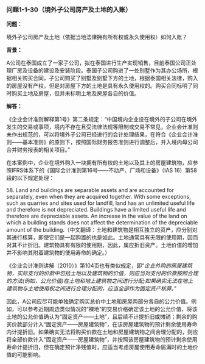 ### 问题1-1-30（境外子公司房产及土地的入账）

**问题：**

境外子公司房产及土地（依据当地法律拥有所有权或永久使用权）如何入账？

**背景：**

A公司在泰国成立了一家子公司，拟在泰国进行生产实现销售，目前泰国公司正处理厂房及设备的建设及安装阶段。泰国子公司购进了一处别墅作为其办公场所，根据相关购买合同，子公司购买了别墅及别墅下方的土地，根据泰国相关法律，购入的房屋没有产权，但是对房屋下方的土地是具有永久使用权的。购买合同标明了同时购买土地及房屋，但并未标明土地及房屋各自的价值。

**解答：**

《企业会计准则解释第1号》第二条规定：“中国境内企业设在境外的子公司在境外发生的交易或事项，境内不存在且受法律法规等限制或交易不常见，企业会计准则未作出规范的，可以将境外子公司已经进行的会计处理结果，在符合《企业会计准则——基本准则》的原则下，按照国际财务报告准则进行调整后，并入境内母公司合并财务报表的相关项目。”

在本案例中，企业在境外购入一块拥有所有权的土地以及其上的房屋建筑物，应参照IFRS体系下的《国际会计准则第16号——不动产、厂场和设备》（IAS
16）第58段的以下规定处理：

58\. Land and buildings are separable assets and are accounted for separately,
even when they are acquired together. With some exceptions, such as quarries and
sites used for landfill, land has an unlimited useful life and therefore is not
depreciated. Buildings have a limited useful life and therefore are depreciable
assets. An increase in the value of the land on which a building stands does not
affect the determination of the depreciable amount of the
building.（中文翻译：土地和建筑物是相互独立的资产，应分别对其进行核算，即使它们是一起购置的也是如此。土地通常具有无限的使用期，因而对其不计折旧。建筑物具有有限的使用期，因此，属应折旧资产。土地价值的增加并不影响其附着建筑物的使用寿命的确定。）

《企业会计准则讲解（2010）》第104页也有类似规定，即“*企业外购的房屋建筑物，实际支付的价款中包括土地以及建筑物的价值，则应当对支付的价款按照合理的方法(例如，公允价值)在土地和地上建筑物之间进行分配;如果确实无法在地上建筑物与土地使用权之间进行合理分配的，应当全部作为固定资产核算。*”

因此，A公司应尽可能单独确定购买总价中土地和房屋两部分各自的公允价值。例如，可以参考近期周边类似情况的“裸地”的交易价格确定该土地的公允价值，将该土地的公允价值确认为“固定资产——土地”，且后续不计提折旧或摊销；剩余的购买价款部分计入“固定资产——房屋建筑物”，在该房屋建筑物的预计剩余使用寿命内计提折旧。如果确实无法将购买价款在土地和房屋建筑物之间合理分配的，则应将全部价款计入“固定资产——房屋建筑物”，并按照该房屋建筑物的预计剩余使用寿命计提折旧，但在确定预计净残值时，应适当考虑房屋使用寿命届满时的土地价值的可能影响。